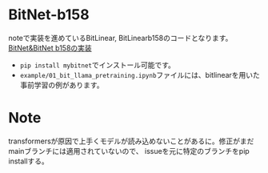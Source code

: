 # BitNet-b158  

noteで実装を進めているBitLinear, BitLinearb158のコードとなります。  
[BitNet&BitNet b158の実装](https://note.com/hatti8/n/nc6890e79a19a)  
- `pip install mybitnet`でインストール可能です。
- `example/01_bit_llama_pretraining.ipynb`ファイルには、bitlinearを用いた事前学習の例があります。


# Note
transformersが原因で上手くモデルが読み込めないことがあるに。修正がまだmainブランチには適用されていないので、 
issueを元に特定のブランチをpip installする。

